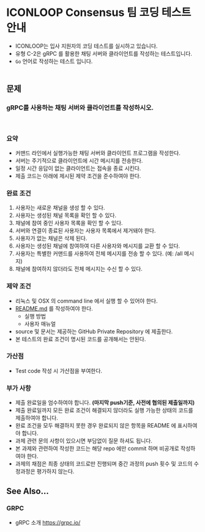 # ICONLOOP Consensus 팀 코딩 테스트 안내

- ICONLOOP는 입사 지원자의 코딩 테스트를 실시하고 있습니다.
- 유형 C-2은 gRPC 를 활용한 채팅 서버와 클라이언트를 작성하는 테스트입니다.
- `Go` 언어로 작성하는 테스트 입니다.
  <br><br>


## 문제
### gRPC를 사용하는 채팅 서버와 클라이언트를 작성하시오.
<br>

### 요약
- 커맨드 라인에서 실행가능한 채팅 서버와 클라이언트 프로그램을 작성한다.
- 서버는 주기적으로 클라이언트에 시간 메시지를 전송한다.
- 일정 시간 응답이 없는 클라이언트는 접속을 종료 시킨다.
- 제출 코드는 아래에 제시된 제약 조건을 준수하여야 한다.
### 완료 조건
1. 사용자는 새로운 채널을 생성 할 수 있다.
2. 사용자는 생성된 채널 목록을 확인 할 수 있다.
3. 채널에 참여 중인 사용자 목록을 확인 할 수 있다.
4. 서버와 연결이 종료된 사용자는 사용자 목록에서 제거돼야 한다.
5. 사용자가 없는 채널은 삭제 된다.
6. 사용자는 생성된 채널에 참여하여 다른 사용자와 메시지를 교환 할 수 있다.
7. 사용자는 특별한 커맨드를 사용하여 전체 메시지를 전송 할 수 있다. (예: /all 메시지)
8. 채널에 참여하지 않더라도 전체 메시지는 수신 할 수 있다.
### 제약 조건
- 리눅스 및 OSX 의 command line 에서 실행 할 수 있어야 한다.
- [README.md](./README.md) 를 작성하여야 한다.
    - 실행 방법
    - 사용자 매뉴얼
- source 및 문서는 제공하는 GitHub Private Repository 에 제출한다.
- 본 테스트의 완료 조건이 명시된 코드를 공개해서는 안된다.
### 가산점
- Test code 작성 시 가산점을 부여한다.
### 부가 사항
- 제출 완료일을 엄수하여야 합니다. **(마지막 push기준, 사전에 협의된 제출일까지)**
- 제출 완료일까지 모든 완료 조건이 해결되지 않더라도 실행 가능한 상태의 코드를 제출하여야 합니다.
- 완료 조건을 모두 해결하지 못한 경우 완료되지 않은 항목을 README 에 표시하여야 합니다.
- 과제 관련 문의 사항이 있으시면 부담없이 질문 하셔도 됩니다.
- 본 과제와 관련하여 작성한 코드는 해당 repo 에만 commit 하며 비공개로 작성하여야 한다.
- 과제의 채점은 최종 상태의 코드로만 진행되며 중간 과정의 push 횟수 및 코드의 수정과정은 평가하지 않는다.

## See Also...

### GRPC

* gRPC 소개 https://grpc.io/
